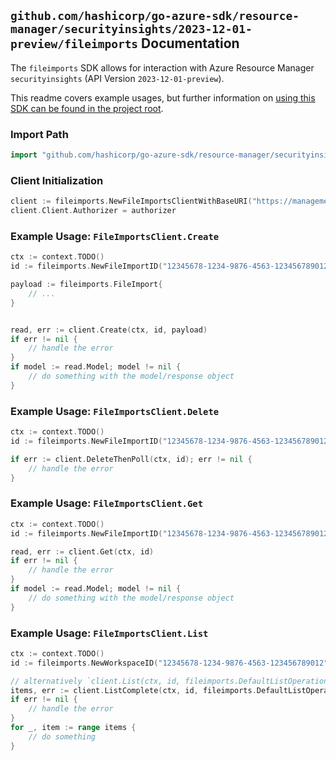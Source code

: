 
## `github.com/hashicorp/go-azure-sdk/resource-manager/securityinsights/2023-12-01-preview/fileimports` Documentation

The `fileimports` SDK allows for interaction with Azure Resource Manager `securityinsights` (API Version `2023-12-01-preview`).

This readme covers example usages, but further information on [using this SDK can be found in the project root](https://github.com/hashicorp/go-azure-sdk/tree/main/docs).

### Import Path

```go
import "github.com/hashicorp/go-azure-sdk/resource-manager/securityinsights/2023-12-01-preview/fileimports"
```


### Client Initialization

```go
client := fileimports.NewFileImportsClientWithBaseURI("https://management.azure.com")
client.Client.Authorizer = authorizer
```


### Example Usage: `FileImportsClient.Create`

```go
ctx := context.TODO()
id := fileimports.NewFileImportID("12345678-1234-9876-4563-123456789012", "example-resource-group", "workspaceName", "fileImportId")

payload := fileimports.FileImport{
	// ...
}


read, err := client.Create(ctx, id, payload)
if err != nil {
	// handle the error
}
if model := read.Model; model != nil {
	// do something with the model/response object
}
```


### Example Usage: `FileImportsClient.Delete`

```go
ctx := context.TODO()
id := fileimports.NewFileImportID("12345678-1234-9876-4563-123456789012", "example-resource-group", "workspaceName", "fileImportId")

if err := client.DeleteThenPoll(ctx, id); err != nil {
	// handle the error
}
```


### Example Usage: `FileImportsClient.Get`

```go
ctx := context.TODO()
id := fileimports.NewFileImportID("12345678-1234-9876-4563-123456789012", "example-resource-group", "workspaceName", "fileImportId")

read, err := client.Get(ctx, id)
if err != nil {
	// handle the error
}
if model := read.Model; model != nil {
	// do something with the model/response object
}
```


### Example Usage: `FileImportsClient.List`

```go
ctx := context.TODO()
id := fileimports.NewWorkspaceID("12345678-1234-9876-4563-123456789012", "example-resource-group", "workspaceName")

// alternatively `client.List(ctx, id, fileimports.DefaultListOperationOptions())` can be used to do batched pagination
items, err := client.ListComplete(ctx, id, fileimports.DefaultListOperationOptions())
if err != nil {
	// handle the error
}
for _, item := range items {
	// do something
}
```
